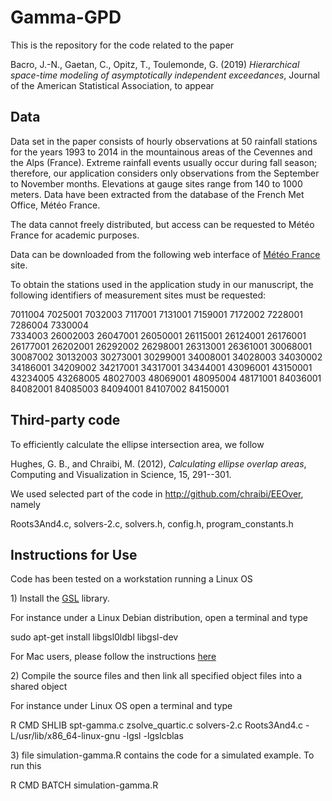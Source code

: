 # Gamma-GPD

This is the repository for the code related to the paper 

Bacro, J.-N., Gaetan, C., Opitz, T., Toulemonde, G. (2019) *Hierarchical space-time modeling of asymptotically independent exceedances*, Journal of the American Statistical Association, to appear

Data 
----


Data set in the paper consists of hourly observations at 50 rainfall stations for
the years 1993 to 2014 in the mountainous areas of the Cevennes and the
Alps (France). Extreme rainfall events usually occur during fall season;
therefore, our application considers only observations from the
September to November months. Elevations at gauge sites range from 140
to 1000 meters. Data have been extracted from the database of the French
Met Office, Météo France.

The data cannot freely distributed, but access can be requested to Météo France for academic purposes. 

Data can be downloaded from the following web interface of
[Météo France](https://publitheque.meteo.fr/okapi/accueil/okapiWebPubli/index.jsp)
site.

To obtain the stations used in the application study in our manuscript,
the following identifiers of measurement sites must be requested:

 7011004    7025001    7032003    7117001    7131001  7159001    7172002    7228001    7286004    7330004  
 7334003    26002003   26047001   26050001   26115001 26124001   26176001   26177001   26202001   26292002 
 26298001   26313001   26361001   30068001   30087002 30132003   30273001   30299001   34008001   34028003 
 34030002   34186001   34209002   34217001   34317001 34344001   43096001   43150001   43234005   43268005 
 48027003   48069001   48095004   48171001   84036001 84082001   84085003   84094001   84107002   84150001 



Third-party code 
----



To efficiently calculate the ellipse intersection area, we follow

Hughes, G. B., and Chraibi, M. (2012), *Calculating ellipse overlap
areas*, Computing and Visualization in Science, 15, 291--301.

We used selected part of the code in http://github.com/chraibi/EEOver, namely 

Roots3And4.c, solvers-2.c, solvers.h, config.h, program_constants.h



Instructions for Use 
----

Code has been tested on a workstation running a Linux OS


1\) Install the [GSL](https://www.gnu.org/software/gsl/)  library. 

For instance under a Linux Debian
distribution, open a terminal and type

sudo apt-get install libgsl0ldbl libgsl-dev

For Mac users, please follow the instructions [here](http://macappstore.org/gsl/) 

2\) Compile the source files and then link all specified object files into a shared object

For instance under  Linux OS open a terminal and type

R CMD SHLIB spt-gamma.c zsolve_quartic.c solvers-2.c Roots3And4.c
-L/usr/lib/x86\_64-linux-gnu -lgsl -lgslcblas



3\) file simulation-gamma.R contains the code for a simulated example. To run this 

R CMD BATCH simulation-gamma.R
